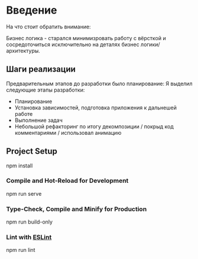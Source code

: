 # Введение

На что стоит обратить внимание:

Бизнес логика - старался минимизровать работу с вёрсткой и сосредоточиться исключительно на деталях бизнес логики/архитектуры.

## Шаги реализации

Предварительным этапов до разработки было планирование:
Я выделил следующие этапы разработки:

- Планирование
- Установка зависимостей, подготовка приложения к дальнешей работе
- Выполнение задач
- Небольшой рефакторинг по итогу декомпозиции / покрыд код комментариями / использовал анимацию

## Project Setup

npm install

### Compile and Hot-Reload for Development

npm run serve

### Type-Check, Compile and Minify for Production

npm run build-only

### Lint with [ESLint](https://eslint.org/)

npm run lint
